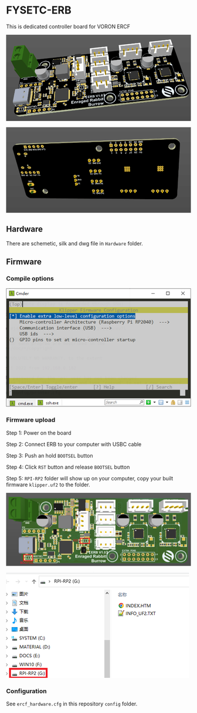 # FYSETC-ERB
This is dedicated controller board for VORON ERCF

![](images/board1.png)

![](images/board2.png)

## Hardware

There are schemetic, silk and dwg file in `Hardware` folder.

## Firmware

### Compile options

![](images/makemenuconfig.png)

### Firmware upload

Step 1: Power on the board

Step 2: Connect ERB to your computer with USBC cable

Step 3: Push an hold `BOOTSEL` button

Step 4: Click `RST` button and release `BOOTSEL` button

Step 5: `RPI-RP2` folder will show up on your computer, copy your built firmware `klipper.uf2` to the folder.

![](images/upload1.png)

![](images/upload.png)

### Configuration

See `ercf_hardware.cfg` in this repository `config` folder.


